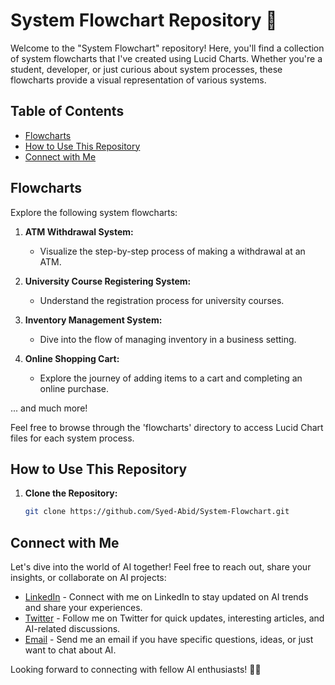 # System Flowchart Repository 🔄

Welcome to the "System Flowchart" repository! Here, you'll find a collection of system flowcharts that I've created using Lucid Charts. Whether you're a student, developer, or just curious about system processes, these flowcharts provide a visual representation of various systems.

## Table of Contents

- [Flowcharts](#flowcharts)
- [How to Use This Repository](#how-to-use-this-repository)
- [Connect with Me](#connect-with-me)

## Flowcharts

Explore the following system flowcharts:

1. **ATM Withdrawal System:**
   - Visualize the step-by-step process of making a withdrawal at an ATM.

2. **University Course Registering System:**
   - Understand the registration process for university courses.

3. **Inventory Management System:**
   - Dive into the flow of managing inventory in a business setting.

4. **Online Shopping Cart:**
   - Explore the journey of adding items to a cart and completing an online purchase.

... and much more!

Feel free to browse through the 'flowcharts' directory to access Lucid Chart files for each system process.

## How to Use This Repository

1. **Clone the Repository:**
   ```bash
   git clone https://github.com/Syed-Abid/System-Flowchart.git

## Connect with Me

Let's dive into the world of AI together! Feel free to reach out, share your insights, or collaborate on AI projects:

- [LinkedIn](https://www.linkedin.com/in/yourprofile) - Connect with me on LinkedIn to stay updated on AI trends and share your experiences.
- [Twitter](https://twitter.com/yourhandle) - Follow me on Twitter for quick updates, interesting articles, and AI-related discussions.
- [Email](mailto:youremail@example.com) - Send me an email if you have specific questions, ideas, or just want to chat about AI.

Looking forward to connecting with fellow AI enthusiasts! 🚀🤖
